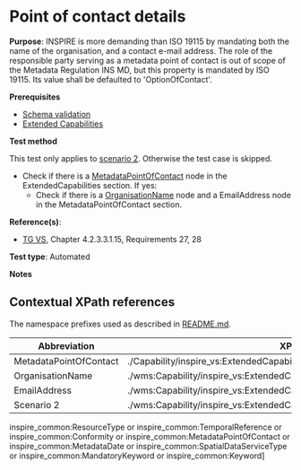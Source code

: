 # Point of contact details

**Purpose**: INSPIRE is more demanding than ISO 19115 by mandating both the name of the organisation, and a contact e-mail address. The role of the responsible party serving as a metadata point of contact is out of scope of the Metadata Regulation INS MD, but this property is mandated by ISO 19115. Its value shall be defaulted to 'OptionOfContact'.

**Prerequisites**

* [Schema validation](./schema-validation.md)
* [Extended Capabilities](./extended-capabilities.md)

**Test method**

This test only applies to [scenario 2](#scenario-2). Otherwise the test case is skipped.

* Check if there is a [MetadataPointOfContact](#MetadataPointOfContact) node in the ExtendedCapabilities section.  If yes:
  * Check if there is a [OrganisationName](#OrganisationName) node and a EmailAddress node in the MetadataPointOfContact section.

**Reference(s)**:
* [TG VS](./README.md#ref_TG_VS), Chapter 4.2.3.3.1.15, Requirements 27, 28


**Test type**: Automated

**Notes**

## Contextual XPath references

The namespace prefixes used as described in [README.md](./README.md#namespaces).

Abbreviation                                               |  XPath expression (relative to wms:WMS_Capabilities)
---------------------------------------------------------- | -------------------------------------------------------------------------
MetadataPointOfContact <a name="MetadataPointOfContact"></a> | ./Capability/inspire_vs:ExtendedCapabilities/inspire_common:MetadataPointOfContact
OrganisationName <a name="OrganisationName"></a> | ./wms:Capability/inspire_vs:ExtendedCapabilities/inspire_common:MetadataPointOfContact/inspire_common:OrganisationName
EmailAddress <a name="EmailAddress"></a> | ./wms:Capability/inspire_vs:ExtendedCapabilities/inspire_common:MetadataPointOfContact/inspire_common:EmailAddress
Scenario 2 <a name="scenario-2"/> | ./wms:Capability/inspire_vs:ExtendedCapabilities[inspire_common:ResourceLocator or 
inspire_common:ResourceType or inspire_common:TemporalReference or inspire_common:Conformity or inspire_common:MetadataPointOfContact or 
inspire_common:MetadataDate or inspire_common:SpatialDataServiceType or inspire_common:MandatoryKeyword or inspire_common:Keyword]
